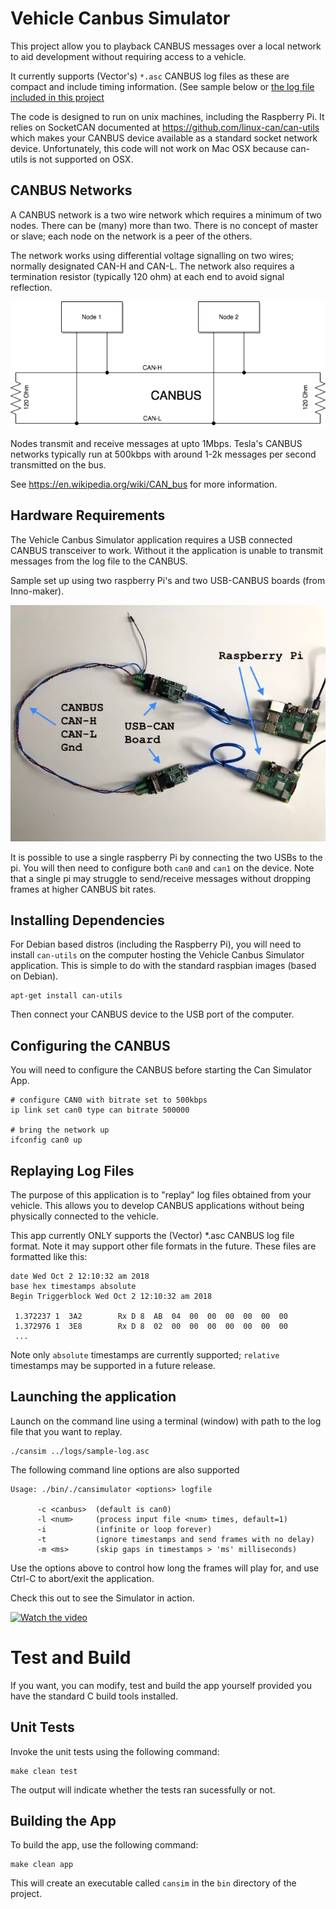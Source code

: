 # Vehicle Canbus Simulator
This project allow you to playback CANBUS messages over a local network to aid development without requiring access to a vehicle.

It currently supports (Vector's) `*.asc` CANBUS log files as these are compact and include timing information. (See sample below or [the log file included in this project](./logs/sample-log.asc)

The code is designed to run on unix machines, including the Raspberry Pi. It relies on SocketCAN documented at https://github.com/linux-can/can-utils which makes your CANBUS device available as a standard socket network device. Unfortunately, this code will not work on Mac OSX because can-utils is not supported on OSX.

## CANBUS Networks
A CANBUS network is a two wire network which requires a minimum of two nodes. There can be (many) more than two. There is no concept of master or slave; each node on the network is a peer of the others.

The network works using differential voltage signalling on two wires; normally designated CAN-H and CAN-L. The network also requires a termination resistor (typically 120 ohm) at each end to avoid signal reflection.

![](./doc/basic-canbus.png "Basic CANBUS network")

Nodes transmit and receive messages at upto 1Mbps. Tesla's CANBUS networks typically run at 500kbps with around 1-2k messages per second transmitted on the bus.

See https://en.wikipedia.org/wiki/CAN_bus for more information.

## Hardware Requirements
The Vehicle Canbus Simulator application requires a USB connected CANBUS transceiver to work. Without it the application is unable to transmit messages from the log file to the CANBUS.

Sample set up using two raspberry Pi's and two USB-CANBUS boards (from Inno-maker).

![](./doc/CanBus-Setup.jpg "Canbus setup")

It is possible to use a single raspberry Pi by connecting the two USBs to the pi. You will then need to configure both `can0` and `can1` on the device. Note that a single pi may struggle to send/receive messages without dropping frames at higher CANBUS bit rates.

## Installing Dependencies
For Debian based distros (including the Raspberry Pi), you will need to install `can-utils` on the computer hosting the Vehicle Canbus Simulator application. This is simple to do with the standard raspbian images (based on Debian).

```
apt-get install can-utils
```

Then connect your CANBUS device to the USB port of the computer.

## Configuring the CANBUS

You will need to configure the CANBUS before starting the Can Simulator App. 

```
# configure CAN0 with bitrate set to 500kbps
ip link set can0 type can bitrate 500000

# bring the network up
ifconfig can0 up
```

## Replaying Log Files

The purpose of this application is to "replay" log files obtained from your vehicle. This allows you to develop CANBUS applications without being physically connected to the vehicle.

This app currently ONLY supports the (Vector) *.asc CANBUS log file format. Note it may support other file formats in the future. These files are formatted like this:

```
date Wed Oct 2 12:10:32 am 2018
base hex timestamps absolute
Begin Triggerblock Wed Oct 2 12:10:32 am 2018

 1.372237 1  3A2        Rx D 8  AB  04  00  00  00  00  00  00
 1.372976 1  3E8        Rx D 8  02  00  00  00  00  00  00  00
 ...
```

Note only `absolute` timestamps are currently supported; `relative` timestamps may be supported in a future release.

## Launching the application

Launch on the command line using a terminal (window) with path to the log file that you want to replay.

```
./cansim ../logs/sample-log.asc
```

The following command line options are also supported

```
Usage: ./bin/./cansimulator <options> logfile

      -c <canbus>  (default is can0)
      -l <num>     (process input file <num> times, default=1)
      -i           (infinite or loop forever)
      -t           (ignore timestamps and send frames with no delay)
      -m <ms>      (skip gaps in timestamps > 'ms' milliseconds)
```

Use the options above to control how long the frames will play for, and use Ctrl-C to abort/exit the application.

Check this out to see the Simulator in action.

[![Watch the video](https://i.vimeocdn.com/video/931838566_1280x720.jpg)](https://player.vimeo.com/video/442717525)


# Test and Build
If you want, you can modify, test and build the app yourself provided you have the standard C build tools installed.

## Unit Tests

Invoke the unit tests using the following command:

```
make clean test
```
The output will indicate whether the tests ran sucessfully or not.

## Building the App

To build the app, use the following command:

```
make clean app
```

This will create an executable called `cansim` in the `bin` directory of the project.